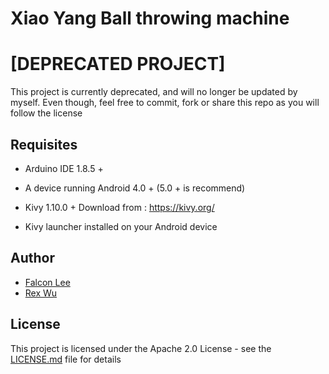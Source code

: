 # Xiao Yang Ball throwing machine

# \[DEPRECATED PROJECT\]

This project is currently deprecated, and will no longer be updated by myself.
Even though, feel free to commit, fork or share this repo as you will follow the license

## Requisites

* Arduino IDE 1.8.5 +

*  A device running Android 4.0 + (5.0 + is recommend)
*  Kivy 1.10.0 + Download from : https://kivy.org/
*  Kivy launcher installed on your Android device

## Author

* [Falcon Lee](https://github.com/FalconLee1011)
* [Rex Wu](https://github.com/MadRex2000)

## License

This project is licensed under the Apache 2.0 License - see the [LICENSE.md](LICENSE.md) file for details
